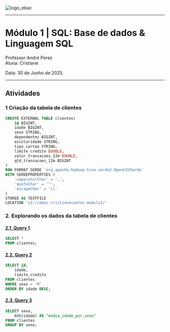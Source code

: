 
![logo_ebac](https://github.com/user-attachments/assets/ee42415c-9584-417a-852a-698d918cf44f)

---

# **Módulo 1** | SQL: Base de dados & Linguagem SQL

Professor André Perez <br>
Aluna: Cristiane <br>

Data: 30 de Junho de 2025.

---

## Atividades

### **1 Criação da tabela de clientes**

```sql
CREATE EXTERNAL TABLE clientes(
	id BIGINT,
	idade BIGINT,
	sexo STRING,
	dependentes BIGINT,
	escolaridade STRING,
	tipo_cartao STRING,
	limite_credito DOUBLE,
	valor_transacoes_12m DOUBLE,
	qtd_transacoes_12m BIGINT
)
ROW FORMAT SERDE 'org.apache.hadoop.hive.serde2.OpenCSVSerde'
WITH SERDEPROPERTIES (
	'separatorChar' = ',',
	'quoteChar' = '"',
	'escapeChar' = '\\'
)
STORED AS TEXTFILE
LOCATION 's3://ebac-cristianesantos-modulo1/'
```

### **2. Explorando os dados da tabela de clientes**

#### [**2.1. Query 1**](https://raw.githubusercontent.com/crikactba/SQL/blob/main/Módulo%201%20-%20Base%20de%20dados%20%26%20Linguagem%20SQL/query_1.csv)
```sql
SELECT *
FROM clientes;
```

#### [**2.2. Query 2**](query_2.csv)
```sql
SELECT id,
	idade,
	limite_credito
FROM clientes
WHERE sexo = 'M'
ORDER BY idade DESC;
```

#### [**2.3. Query 3**](query_3.csv)
```sql
SELECT sexo,
	AVG(idade) AS "media_idade_por_sexo"
FROM clientes
GROUP BY sexo;
```
